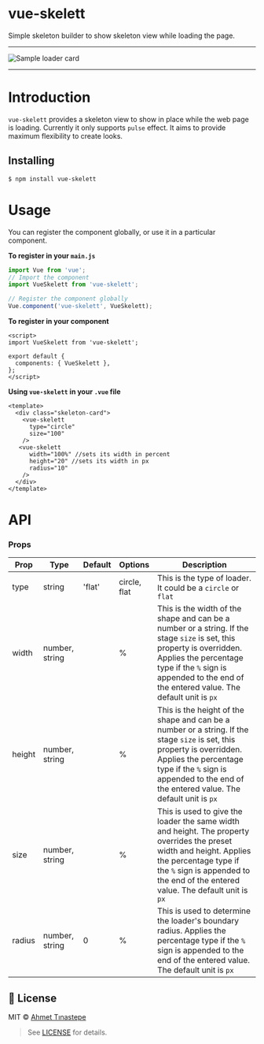 # vue-skelett

Simple skeleton builder to show skeleton view while loading the page.

---

![Sample loader card](https://media.giphy.com/media/RoU6BrMT316gTLh5f1/giphy.gif)

---

# Introduction

`vue-skelett` provides a skeleton view to show in place while the web page is loading. Currently it only supports `pulse` effect. It aims to provide maximum flexibility to create looks.

## Installing

```
$ npm install vue-skelett
```

# Usage
You can register the component globally, or use it in a particular component.

**To register in your `main.js`**
```javascript
import Vue from 'vue';
// Import the component
import VueSkelett from 'vue-skelett';

// Register the component globally
Vue.component('vue-skelett', VueSkelett);
```

**To register in your component**
```vue
<script>
import VueSkelett from 'vue-skelett';

export default {
  components: { VueSkelett },
};
</script>
```

**Using `vue-skelett` in your `.vue` file**

```vue
<template>
  <div class="skeleton-card">
    <vue-skelett
      type="circle"
      size="100"
    />
   <vue-skelett
      width="100%" //sets its width in percent
      height="20" //sets its width in px
      radius="10"
    />
  </div>
</template>
```


# API

### Props

|Prop|Type|Default|Options|Description|
|---|---|---|---|---|
|type|string|'flat'|circle, flat|This is the type of loader. It could be a `circle` or `flat`|
|width|number, string||%|This is the width of the shape and can be a number or a string. If the stage `size` is set, this property is overridden. Applies the percentage type if the `%` sign is appended to the end of the entered value. The default unit is `px`|
|height|number, string||%|This is the height of the shape and can be a number or a string. If the stage `size` is set, this property is overridden. Applies the percentage type if the `%` sign is appended to the end of the entered value. The default unit is `px`|
|size|number, string||%|This is used to give the loader the same width and height. The property overrides the preset width and height. Applies the percentage type if the `%` sign is appended to the end of the entered value. The default unit is `px`|
|radius|number, string|0|%|This is used to determine the loader's boundary radius. Applies the percentage type if the `%` sign is appended to the end of the entered value. The default unit is `px`|


## 🔑 License

MIT © [Ahmet Tınastepe](https://github.com/tinas)

> See [LICENSE](LICENSE) for details.